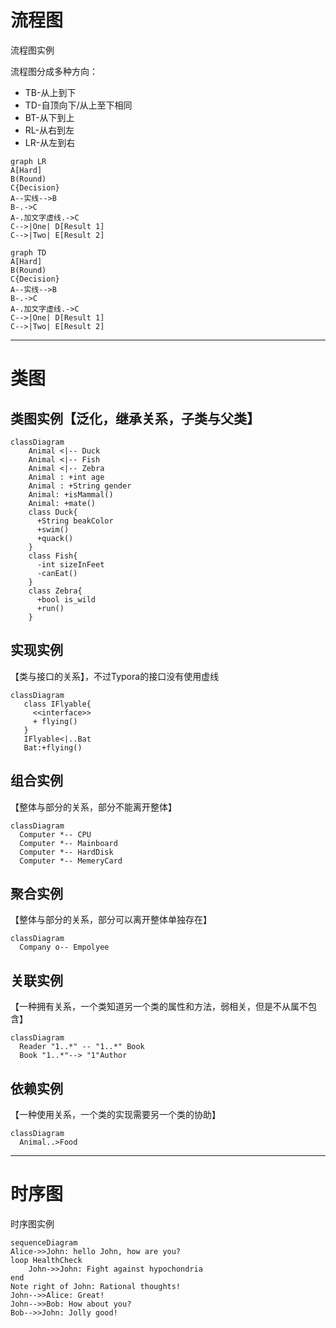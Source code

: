 # 流程图

流程图实例

流程图分成多种方向：

- TB-从上到下
- TD-自顶向下/从上至下相同
- BT-从下到上
- RL-从右到左
- LR-从左到右

```mermaid
graph LR
A[Hard]
B(Round)
C{Decision}
A--实线-->B
B-.->C
A-.加文字虚线.->C
C-->|One| D[Result 1]
C-->|Two| E[Result 2]
```

```mermaid
graph TD
A[Hard]
B(Round)
C{Decision}
A--实线-->B
B-.->C
A-.加文字虚线.->C
C-->|One| D[Result 1]
C-->|Two| E[Result 2]
```





-------------

# 类图

## 类图实例【泛化，继承关系，子类与父类】

```mermaid
classDiagram
    Animal <|-- Duck
    Animal <|-- Fish
    Animal <|-- Zebra
    Animal : +int age
    Animal : +String gender
    Animal: +isMammal()
    Animal: +mate()
    class Duck{
      +String beakColor
      +swim()
      +quack()
    }
    class Fish{
      -int sizeInFeet
      -canEat()
    }
    class Zebra{
      +bool is_wild
      +run()
    }
```

## 实现实例

【类与接口的关系】，不过Typora的接口没有使用虚线

```mermaid
classDiagram
   class IFlyable{
     <<interface>>
     + flying()
   }
   IFlyable<|..Bat
   Bat:+flying()
```

## 组合实例

【整体与部分的关系，部分不能离开整体】

```mermaid
classDiagram
  Computer *-- CPU
  Computer *-- Mainboard
  Computer *-- HardDisk
  Computer *-- MemeryCard
```

## 聚合实例

【整体与部分的关系，部分可以离开整体单独存在】

```mermaid
classDiagram
  Company o-- Empolyee
```

## 关联实例

【一种拥有关系，一个类知道另一个类的属性和方法，弱相关，但是不从属不包含】

```mermaid
classDiagram
  Reader "1..*" -- "1..*" Book
  Book "1..*"--> "1"Author
```

## 依赖实例

【一种使用关系，一个类的实现需要另一个类的协助】

```mermaid
classDiagram
  Animal..>Food
```







------------------

# 时序图

时序图实例

```mermaid
sequenceDiagram
Alice->>John: hello John, how are you?
loop HealthCheck
	John->>John: Fight against hypochondria
end
Note right of John: Rational thoughts!
John-->>Alice: Great!
John-->>Bob: How about you?
Bob-->>John: Jolly good!
```

